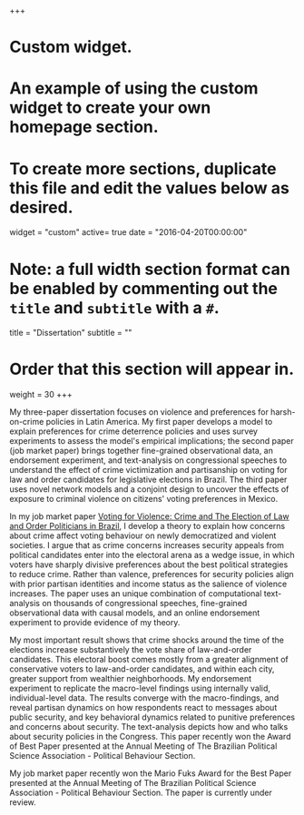 +++
# Custom widget.
# An example of using the custom widget to create your own homepage section.
# To create more sections, duplicate this file and edit the values below as desired.
widget = "custom"
active= true
date = "2016-04-20T00:00:00"

# Note: a full width section format can be enabled by commenting out the `title` and `subtitle` with a `#`.
title = "Dissertation"
subtitle = ""

# Order that this section will appear in.
weight = 30
+++

My three-paper dissertation focuses on violence and preferences for harsh-on-crime policies in Latin America. My first paper develops a model to explain preferences for crime deterrence policies and uses survey experiments to assess the model's empirical implications; the second paper (job market paper) brings together fine-grained observational data, an endorsement experiment, and text-analysis on congressional speeches to understand the effect of crime victimization and partisanship on voting for law and order candidates for legislative elections in Brazil. The third paper uses novel network models and a conjoint design to uncover the effects of exposure to criminal violence on citizens' voting preferences in Mexico.  

In my job market paper [Voting for Violence: Crime and The Election of Law and Order Politicians in Brazil](files/ventura_voting_for_violence_jmp.pdf), I develop a theory to explain how concerns about crime affect voting behaviour on newly democratized and violent societies. I argue that as crime concerns increases security appeals from political candidates enter into the electoral arena as a wedge issue, in which voters have sharply divisive preferences about the best political strategies to reduce crime. Rather than valence, preferences for security policies align with prior partisan identities and income status as the salience of violence increases.  The paper uses an unique combination of computational text-analysis on thousands of congressional speeches, fine-grained observational data with causal models, and an online endorsement experiment to provide evidence of my theory. 

My most important result shows that crime shocks around the time of the elections increase substantively the vote share of law-and-order candidates. This electoral boost comes mostly from a greater alignment of conservative voters to law-and-order candidates, and within each city, greater support from wealthier neighborhoods. My endorsement experiment to replicate the macro-level findings using internally valid, individual-level data. The results converge with the macro-findings, and reveal partisan dynamics on how respondents react to messages about public security, and key behavioral dynamics related to punitive preferences and concerns about security. The text-analysis depicts how and who talks about security policies in the Congress. This paper recently won the Award of Best Paper presented at the Annual Meeting of The Brazilian Political Science Association - Political Behaviour Section.  

My job market paper recently won the Mario Fuks Award for the Best Paper presented at the Annual Meeting of The Brazilian Political Science Association - Political Behaviour Section.  The paper is currently under review.


